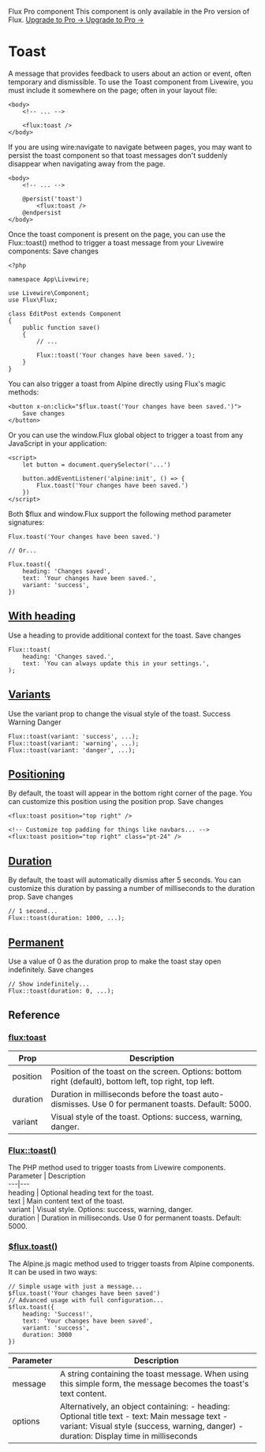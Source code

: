 Flux Pro component
This component is only available in the Pro version of Flux. 
[ Upgrade to Pro -> ](https://fluxui.dev/pricing) [ Upgrade to Pro -> ](https://fluxui.dev/pricing)
#  Toast 
A message that provides feedback to users about an action or event, often temporary and dismissible.
To use the Toast component from Livewire, you must include it somewhere on the page; often in your layout file:
 
```
<body>
    <!-- ... -->

    <flux:toast />
</body>    
```

If you are using wire:navigate to navigate between pages, you may want to persist the toast component so that toast messages don't suddenly disappear when navigating away from the page.
 
```
<body>
    <!-- ... -->

    @persist('toast')
        <flux:toast />
    @endpersist
</body>
```

Once the toast component is present on the page, you can use the Flux::toast() method to trigger a toast message from your Livewire components:
Save changes 
 
```
<?php

namespace App\Livewire;

use Livewire\Component;
use Flux\Flux;

class EditPost extends Component
{
    public function save()
    {
        // ...

        Flux::toast('Your changes have been saved.');
    }
}
```

You can also trigger a toast from Alpine directly using Flux's magic methods:
 
```
<button x-on:click="$flux.toast('Your changes have been saved.')">
    Save changes
</button>
```


Or you can use the window.Flux global object to trigger a toast from any JavaScript in your application:
 
```
<script>
    let button = document.querySelector('...')

    button.addEventListener('alpine:init', () => {
        Flux.toast('Your changes have been saved.')
    })
</script>
```

Both $flux and window.Flux support the following method parameter signatures:
 
```
Flux.toast('Your changes have been saved.')

// Or...

Flux.toast({
    heading: 'Changes saved',
    text: 'Your changes have been saved.',
    variant: 'success',
})
```

##  [With heading](https://fluxui.dev/components/toast#with-heading)
Use a heading to provide additional context for the toast.
Save changes 
 
```
Flux::toast(
    heading: 'Changes saved.',
    text: 'You can always update this in your settings.',
);
```

##  [Variants](https://fluxui.dev/components/toast#variants)
Use the variant prop to change the visual style of the toast.
Success  Warning  Danger 
 
```
Flux::toast(variant: 'success', ...);
Flux::toast(variant: 'warning', ...);
Flux::toast(variant: 'danger', ...);
```

##  [Positioning](https://fluxui.dev/components/toast#positioning)
By default, the toast will appear in the bottom right corner of the page. You can customize this position using the position prop.
Save changes 
 
```
<flux:toast position="top right" />

<!-- Customize top padding for things like navbars... -->
<flux:toast position="top right" class="pt-24" />
```

##  [Duration](https://fluxui.dev/components/toast#duration)
By default, the toast will automatically dismiss after 5 seconds. You can customize this duration by passing a number of milliseconds to the duration prop.
Save changes 
 
```
// 1 second...
Flux::toast(duration: 1000, ...);
```

##  [Permanent](https://fluxui.dev/components/toast#permanent)
Use a value of 0 as the duration prop to make the toast stay open indefinitely.
Save changes 
 
```
// Show indefinitely...
Flux::toast(duration: 0, ...);
```


##  Reference 
###  [flux:toast](https://fluxui.dev/components/toast#fluxtoast)
Prop |  Description  
---|---  
position  |  Position of the toast on the screen. Options: bottom right (default), bottom left, top right, top left.  
duration  |  Duration in milliseconds before the toast auto-dismisses. Use 0 for permanent toasts. Default: 5000.  
variant  |  Visual style of the toast. Options: success, warning, danger.  
###  [Flux::toast()](https://fluxui.dev/components/toast#fluxtoast)
The PHP method used to trigger toasts from Livewire components.
Parameter |  Description  
---|---  
heading  |  Optional heading text for the toast.  
text  |  Main content text of the toast.  
variant  |  Visual style. Options: success, warning, danger.  
duration  |  Duration in milliseconds. Use 0 for permanent toasts. Default: 5000.  
###  [$flux.toast()](https://fluxui.dev/components/toast#fluxtoast)
The Alpine.js magic method used to trigger toasts from Alpine components. It can be used in two ways:
```
// Simple usage with just a message...
$flux.toast('Your changes have been saved')
// Advanced usage with full configuration...
$flux.toast({
    heading: 'Success!',
    text: 'Your changes have been saved',
    variant: 'success',
    duration: 3000
})
```

Parameter |  Description  
---|---  
message  |  A string containing the toast message. When using this simple form, the message becomes the toast's text content.  
options  |  Alternatively, an object containing: - heading: Optional title text - text: Main message text - variant: Visual style (success, warning, danger) - duration: Display time in milliseconds  
